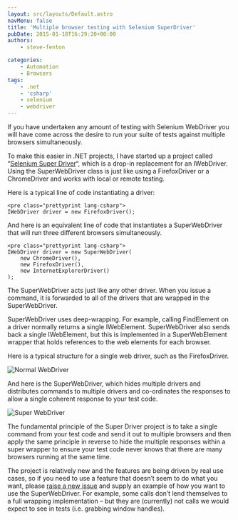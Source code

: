```yaml
---
layout: src/layouts/Default.astro
navMenu: false
title: 'Multiple browser testing with Selenium SuperDriver'
pubDate: 2015-01-18T16:29:20+00:00
authors:
    - steve-fenton

categories:
    - Automation
    - Browsers
tags:
    - .net
    - 'csharp'
    - selenium
    - webdriver
---
```


If you have undertaken any amount of testing with Selenium WebDriver you will have come across the desire to run your suite of tests against multiple browsers simultaneously.

To make this easier in .NET projects, I have started up a project called “[Selenium Super Driver](https://github.com/Steve-Fenton/SeleniumSuperDriver)“, which is a drop-in replacement for an IWebDriver. Using the SuperWebDriver class is just like using a FirefoxDriver or a ChromeDriver and works with local or remote testing.

Here is a typical line of code instantiating a driver:

```
<pre class="prettyprint lang-csharp">
IWebDriver driver = new FirefoxDriver();
```
And here is an equivalent line of code that instantiates a SuperWebDriver that will run three different browsers simultaneously.

```
<pre class="prettyprint lang-csharp">
IWebDriver driver = new SuperWebDriver(
    new ChromeDriver(),
    new FirefoxDriver(),
    new InternetExplorerDriver()
);
```
The SuperWebDriver acts just like any other driver. When you issue a command, it is forwarded to all of the drivers that are wrapped in the SuperWebDriver.

SuperWebDriver uses deep-wrapping. For example, calling FindElement on a driver normally returns a single IWebElement. SuperWebDriver also sends back a single IWebElement, but this is implemented in a SuperWebElement wrapper that holds references to the web elements for each browser.

Here is a typical structure for a single web driver, such as the FirefoxDriver.

![Normal WebDriver](/img/2015/07/web-driver-normal.png)

And here is the SuperWebDriver, which hides multiple drivers and distributes commands to multiple drivers and co-ordinates the responses to allow a single coherent response to your test code.

![Super WebDriver](/img/2015/07/web-driver-super.png)

The fundamental principle of the Super Driver project is to take a single command from your test code and send it out to multiple browsers and then apply the same principle in reverse to hide the multiple responses within a super wrapper to ensure your test code never knows that there are many browsers running at the same time.

The project is relatively new and the features are being driven by real use cases, so if you need to use a feature that doesn’t seem to do what you want, please [raise a new issue](https://github.com/Steve-Fenton/SeleniumSuperDriver/issues) and supply an example of how you want to use the SuperWebDriver. For example, some calls don’t lend themselves to a full wrapping implementation – but they are (currently) not calls we would expect to see in tests (i.e. grabbing window handles).